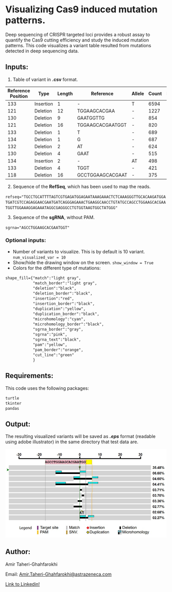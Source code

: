 # Visualizing Cas9 induced mutation patterns.
Deep sequencing of CRISPR targeted loci provides a robust assay to quantify the Cas9 cutting efficiency and study the induced mutation patterns. This code visualizes a variant table resulted from mutations detected in deep sequencing data.

## Inputs:
1. Table of variant in **.csv** format.

|	Reference Position	|	Type	|	Length	|	Reference	|	Allele	|	Count	|	MicroHomology	|	Duplication	|	Rel. Freq.	|
|	------------------- 	|	----------	|	-------	|	-----------------	|	------	|	-----	|	-------------	|	-----------	|	----------	|
|	133	|	Insertion	|	1	|	-	|	T	|	6594	|		|	Detected	|	35.48213517	|
|	121	|	Deletion	|	12	|	TGGAAGCACGAA	|	-	|	1227	|	3	|		|	6.602453724	|
|	130	|	Deletion	|	9	|	GAATGGTTG	|	-	|	854	|	3	|		|	4.595350839	|
|	121	|	Deletion	|	16	|	TGGAAGCACGAATGGT	|	-	|	820	|	5	|		|	4.412397762	|
|	133	|	Deletion	|	1	|	T	|	-	|	689	|		|		|	3.707490314	|
|	134	|	Deletion	|	1	|	G	|	-	|	687	|		|		|	3.696728368	|
|	132	|	Deletion	|	2	|	AT	|	-	|	624	|	0	|		|	3.357727077	|
|	130	|	Deletion	|	4	|	GAAT	|	-	|	515	|	0	|		|	2.771201033	|
|	134	|	Insertion	|	2	|	-	|	AT	|	498	|		|	Detected	|	2.679724494	|
|	133	|	Deletion	|	4	|	TGGT	|	-	|	421	|	3	|		|	2.265389582	|
|	118	|	Deletion	|	16	|	GCCTGGAAGCACGAAT	|	-	|	375	|	0	|		|	2.01786483	|

2. Sequence of the **RefSeq**, which has been used to map the reads.

`refseq="TGCCTGCATTTTAGTCGTGAGATGGAGAATAAAGAAACTCTCAAAGGGTTGCACAAGATGGATGATCGTCCAGAGGAACGAATGATCAGGGAGAAACTGAAGGCAACCTGTATGCCAGCCTGGAAGCACGAATGGTTGGAAAGGAGAAATAGGCGAGGGCCTGTGGTAAGTGGCTATGGG"`

3. Sequence of the **sgRNA**, without PAM.

`sgrna="AGCCTGGAAGCACGAATGGT"`


### Optional inputs:
* Number of variants to visualize. This is by default is 10 variant.
`num_visualized_var = 10`
* Show/hide the drawing window on the screen.
`show_window = True`
* Colors for the different type of mutations:
```
shape_fill={"match":"light gray",
            "match_border":"light gray",
            "deletion":"black",
            "deletion_border":"black",
            "insertion":"red",
            "insertion_border":"black",
            "duplication":"yellow",
            "duplication_border":"black",
            "microhomology":"cyan",
            "microhomology_border":"black",
            "sgrna_border":"gray",
            "sgrna":"pink",
            "sgrna_text":"black",
            "pam":"yellow",
            "pam_border":"orange",
            "cut_line":"green"
            }
```

## Requirements:
This code uses the following packages:
 ```
 turtle
 tkinter
 pandas
 ```


## Output:
The resulting visualized variants will be saved as _**.eps**_ format (readable using adobe illustrator) in the same directory that test data are.  

![Output screenshot](https://github.com/SandraWimberger/pRIMA/blob/master/ATG_Visualization/Output_Screen_Capture.JPG)


## Author: 
Amir Taheri-Ghahfarokhi

Email: Amir.Taheri-Ghahfarokhi@astrazeneca.com

[Link to Linkedin!](https://www.linkedin.com/in/ghahfarokhi/)
